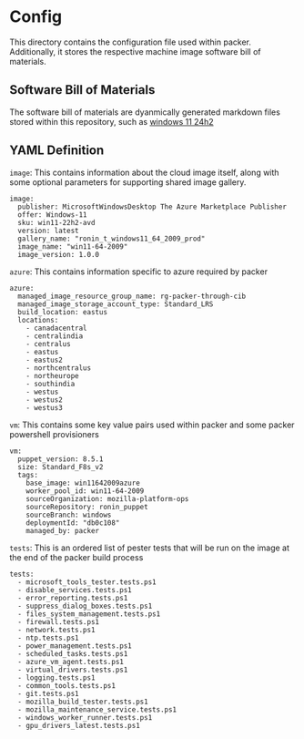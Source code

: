 # Config

This directory contains the configuration file used within packer. Additionally, it stores the respective machine image software bill of materials.

## Software Bill of Materials

The software bill of materials are dyanmically generated markdown files stored within this repository, such as [windows 11 24h2](win11-64-24h2-alpha.md)

## YAML Definition

`image`: This contains information about the cloud image itself, along with some optional parameters for supporting shared image gallery.

```
image:
  publisher: MicrosoftWindowsDesktop The Azure Marketplace Publisher
  offer: Windows-11
  sku: win11-22h2-avd
  version: latest
  gallery_name: "ronin_t_windows11_64_2009_prod"
  image_name: "win11-64-2009"
  image_version: 1.0.0
```

`azure`: This contains information specific to azure required by packer

```
azure:
  managed_image_resource_group_name: rg-packer-through-cib
  managed_image_storage_account_type: Standard_LRS
  build_location: eastus
  locations:
    - canadacentral
    - centralindia
    - centralus
    - eastus
    - eastus2
    - northcentralus
    - northeurope
    - southindia
    - westus
    - westus2
    - westus3
```

`vm`: This contains some key value pairs used within packer and some packer powershell provisioners

```
vm:
  puppet_version: 8.5.1
  size: Standard_F8s_v2
  tags:
    base_image: win11642009azure
    worker_pool_id: win11-64-2009
    sourceOrganization: mozilla-platform-ops
    sourceRepository: ronin_puppet
    sourceBranch: windows
    deploymentId: "db0c108"
    managed_by: packer
```

`tests`: This is an ordered list of pester tests that will be run on the image at the end of the packer build process

```
tests:
  - microsoft_tools_tester.tests.ps1
  - disable_services.tests.ps1
  - error_reporting.tests.ps1
  - suppress_dialog_boxes.tests.ps1
  - files_system_management.tests.ps1
  - firewall.tests.ps1
  - network.tests.ps1
  - ntp.tests.ps1
  - power_management.tests.ps1
  - scheduled_tasks.tests.ps1
  - azure_vm_agent.tests.ps1
  - virtual_drivers.tests.ps1
  - logging.tests.ps1
  - common_tools.tests.ps1
  - git.tests.ps1
  - mozilla_build_tester.tests.ps1
  - mozilla_maintenance_service.tests.ps1
  - windows_worker_runner.tests.ps1
  - gpu_drivers_latest.tests.ps1
```